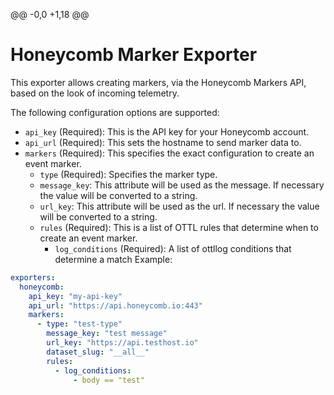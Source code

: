 @@ -0,0 +1,18 @@
# Honeycomb Marker Exporter

This exporter allows creating markers, via the Honeycomb Markers API, based on the look of incoming telemetry. 

The following configuration options are supported:

* `api_key` (Required): This is the API key for your Honeycomb account.
* `api_url` (Required): This sets the hostname to send marker data to.
* `markers` (Required): This specifies the exact configuration to create an event marker. 
  * `type` (Required): Specifies the marker type. 
  * `message_key`: This attribute will be used as the message. If necessary the value will be converted to a string.
  * `url_key`: This attribute will be used as the url. If necessary the value will be converted to a string.
  * `rules` (Required): This is a list of OTTL rules that determine when to create an event marker. 
    * `log_conditions` (Required): A list of ottllog conditions that determine a match
  Example:

```yaml
exporters:
  honeycomb:
    api_key: "my-api-key"
    api_url: "https://api.honeycomb.io:443"
    markers:
      - type: "test-type"
        message_key: "test message"
        url_key: "https://api.testhost.io"
        dataset_slug: "__all__"
        rules:
          - log_conditions:
              - body == "test"
```